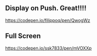 ## Display on Push. Great!!!!

https://codepen.io/filippoq/pen/QwogWz

## Full Screen

https://codepen.io/ssk7833/pen/mVOXXp
